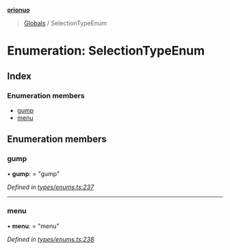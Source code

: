 **[orionuo](../README.md)**

> [Globals](../globals.md) / SelectionTypeEnum

# Enumeration: SelectionTypeEnum

## Index

### Enumeration members

* [gump](selectiontypeenum.md#gump)
* [menu](selectiontypeenum.md#menu)

## Enumeration members

### gump

•  **gump**:  = "gump"

*Defined in [types/enums.ts:237](https://github.com/msviha/orionuo/blob/0a4af4e/src/types/enums.ts#L237)*

___

### menu

•  **menu**:  = "menu"

*Defined in [types/enums.ts:238](https://github.com/msviha/orionuo/blob/0a4af4e/src/types/enums.ts#L238)*
